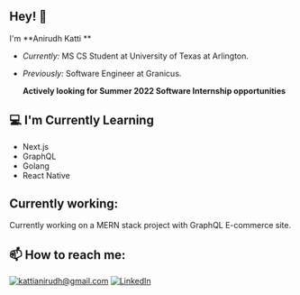 <!-- ### Hi there 👋 -->

<!--
**kattianirudh/kattianirudh** is a ✨ _special_ ✨ repository because its `README.md` (this file) appears on your GitHub profile.

Here are some ideas to get you started:

- 🔭 I’m currently working on ...
- 🌱 I’m currently learning ...
- [👯]() I’m looking to collaborate on ...
- 🤔 I’m looking for help with ...
- 💬 Ask me about ...
- 📫 How to reach me: ...
- 😄 Pronouns: ...
- ⚡ Fun fact: ...
-->

<h2>Hey! 👋</h2>

I'm **Anirudh Katti **
- <i>Currently:</i> MS CS Student at University of Texas at Arlington. 

- <i>Previously:</i> Software Engineer at Granicus.

  <b> Actively looking for Summer 2022 Software Internship opportunities </b>

  

<h2>💻 I'm Currently Learning</h2>

- Next.js
- GraphQL
- Golang
- React Native

<h2>Currently working:</h2>

Currently working on a MERN stack project with GraphQL E-commerce site. 



<h2>📫 How to reach me:</h2>

<a href="mailto:kattianirudh@gmail.com">![kattianirudh@gmail.com](https://img.shields.io/badge/Gmail-D14836?style=for-the-badge&logo=gmail&logoColor=white)</a> <a href="https://www.linkedin.com/in/kattianirudh/">![LinkedIn](https://img.shields.io/badge/LinkedIn-0077B5?style=for-the-badge&logo=linkedin&logoColor=white)</a>





